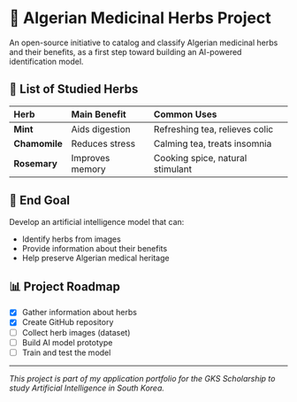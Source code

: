 # 🌿 Algerian Medicinal Herbs Project

An open-source initiative to catalog and classify Algerian medicinal herbs and their benefits, as a first step toward building an AI-powered identification model.

## 📖 List of Studied Herbs

| Herb | Main Benefit | Common Uses |
| :--- | :--- | :--- |
| **Mint** | Aids digestion | Refreshing tea, relieves colic |
| **Chamomile** | Reduces stress | Calming tea, treats insomnia |
| **Rosemary** | Improves memory | Cooking spice, natural stimulant |

## 🎯 End Goal
Develop an artificial intelligence model that can:
- Identify herbs from images
- Provide information about their benefits
- Help preserve Algerian medical heritage

## 📊 Project Roadmap
- [x] Gather information about herbs
- [x] Create GitHub repository
- [ ] Collect herb images (dataset)
- [ ] Build AI model prototype
- [ ] Train and test the model

---
*This project is part of my application portfolio for the GKS Scholarship to study Artificial Intelligence in South Korea.*
